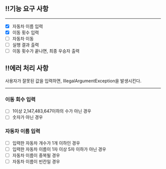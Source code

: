 ## ‼️기능 요구 사항

---

- [x] 자동차 이름 입력
- [x] 이동 횟수 입력
- [ ] 자동차 이동
- [ ] 실행 결과 출력
- [ ] 이동 횟수가 끝나면, 최종 우승자 출력

## ‼️에러 처리 사항
사용자가 잘못된 값을 입력하면, IllegalArgumentException을 발생시킨다.

---

### 이동 회수 입력
- [ ] 1이상 2,147,483,647이하의 수가 아닌 경우
- [ ] 숫자가 아닌 경우

### 자동차 이름 입력

- [ ] 입력한 자동차 개수가 1개 이하인 경우
- [ ] 입력한 자동차 이름이 1자 이상 5자 이하가 아닌 경우
- [ ] 자동차 이름이 중복될 경우
- [ ] 자동차 이름이 빈칸일 경우